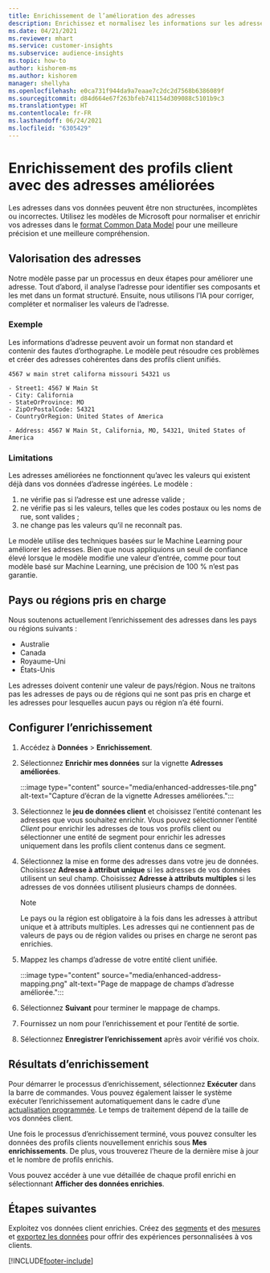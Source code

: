 ```yaml
---
title: Enrichissement de l’amélioration des adresses
description: Enrichissez et normalisez les informations sur les adresses des profils client avec les modèles Microsoft.
ms.date: 04/21/2021
ms.reviewer: mhart
ms.service: customer-insights
ms.subservice: audience-insights
ms.topic: how-to
author: kishorem-ms
ms.author: kishorem
manager: shellyha
ms.openlocfilehash: e0ca731f944da9a7eaae7c2dc2d7568b6386089f
ms.sourcegitcommit: d84d664e67f263bfeb741154d309088c5101b9c3
ms.translationtype: HT
ms.contentlocale: fr-FR
ms.lasthandoff: 06/24/2021
ms.locfileid: "6305429"
---
```

# <a name="enrichment-of-customer-profiles-with-enhanced-addresses"></a>Enrichissement des profils client avec des adresses améliorées

Les adresses dans vos données peuvent être non structurées, incomplètes ou incorrectes. Utilisez les modèles de Microsoft pour normaliser et enrichir vos adresses dans le [format Common Data Model](/common-data-model/schema/core/applicationcommon/address) pour une meilleure précision et une meilleure compréhension.

## <a name="how-we-enhance-addresses"></a>Valorisation des adresses

Notre modèle passe par un processus en deux étapes pour améliorer une adresse. Tout d’abord, il analyse l’adresse pour identifier ses composants et les met dans un format structuré. Ensuite, nous utilisons l’IA pour corriger, compléter et normaliser les valeurs de l’adresse.

### <a name="example"></a>Exemple

Les informations d’adresse peuvent avoir un format non standard et contenir des fautes d’orthographe. Le modèle peut résoudre ces problèmes et créer des adresses cohérentes dans des profils client unifiés.

```Input
4567 w main stret californa missouri 54321 us
```

```Output
- Street1: 4567 W Main St
- City: California
- StateOrProvince: MO
- ZipOrPostalCode: 54321
- CountryOrRegion: United States of America

- Address: 4567 W Main St, California, MO, 54321, United States of America
```

### <a name="limitations"></a>Limitations

Les adresses améliorées ne fonctionnent qu’avec les valeurs qui existent déjà dans vos données d’adresse ingérées. Le modèle : 

1. ne vérifie pas si l’adresse est une adresse valide ;
2. ne vérifie pas si les valeurs, telles que les codes postaux ou les noms de rue, sont valides ;
3. ne change pas les valeurs qu’il ne reconnaît pas.

Le modèle utilise des techniques basées sur le Machine Learning pour améliorer les adresses. Bien que nous appliquions un seuil de confiance élevé lorsque le modèle modifie une valeur d’entrée, comme pour tout modèle basé sur Machine Learning, une précision de 100 % n’est pas garantie.

## <a name="supported-countries-or-regions"></a>Pays ou régions pris en charge

Nous soutenons actuellement l’enrichissement des adresses dans les pays ou régions suivants : 

- Australie
- Canada
- Royaume-Uni
- États-Unis

Les adresses doivent contenir une valeur de pays/région. Nous ne traitons pas les adresses de pays ou de régions qui ne sont pas pris en charge et les adresses pour lesquelles aucun pays ou région n’a été fourni.

## <a name="configure-the-enrichment"></a>Configurer l’enrichissement

1. Accédez à **Données** > **Enrichissement**.

1. Sélectionnez **Enrichir mes données** sur la vignette **Adresses améliorées**.

   :::image type="content" source="media/enhanced-addresses-tile.png" alt-text="Capture d’écran de la vignette Adresses améliorées.":::

1. Sélectionnez le **jeu de données client** et choisissez l’entité contenant les adresses que vous souhaitez enrichir. Vous pouvez sélectionner l’entité *Client* pour enrichir les adresses de tous vos profils client ou sélectionner une entité de segment pour enrichir les adresses uniquement dans les profils client contenus dans ce segment.

1. Sélectionnez la mise en forme des adresses dans votre jeu de données. Choisissez **Adresse à attribut unique** si les adresses de vos données utilisent un seul champ. Choisissez **Adresse à attributs multiples** si les adresses de vos données utilisent plusieurs champs de données.

   > [!NOTE]
   > Le pays ou la région est obligatoire à la fois dans les adresses à attribut unique et à attributs multiples. Les adresses qui ne contiennent pas de valeurs de pays ou de région valides ou prises en charge ne seront pas enrichies.

1.  Mappez les champs d’adresse de votre entité client unifiée.

    :::image type="content" source="media/enhanced-address-mapping.png" alt-text="Page de mappage de champs d’adresse améliorée.":::

1. Sélectionnez **Suivant** pour terminer le mappage de champs.

1. Fournissez un nom pour l’enrichissement et pour l’entité de sortie.

1. Sélectionnez **Enregistrer l’enrichissement** après avoir vérifié vos choix.

## <a name="enrichment-results"></a>Résultats d’enrichissement

Pour démarrer le processus d’enrichissement, sélectionnez **Exécuter** dans la barre de commandes. Vous pouvez également laisser le système exécuter l’enrichissement automatiquement dans le cadre d’une [actualisation programmée](system.md#schedule-tab). Le temps de traitement dépend de la taille de vos données client.

Une fois le processus d’enrichissement terminé, vous pouvez consulter les données des profils clients nouvellement enrichis sous **Mes enrichissements**. De plus, vous trouverez l’heure de la dernière mise à jour et le nombre de profils enrichis.

Vous pouvez accéder à une vue détaillée de chaque profil enrichi en sélectionnant **Afficher des données enrichies**.

## <a name="next-steps"></a>Étapes suivantes

Exploitez vos données client enrichies. Créez des [segments](segments.md) et des [mesures](measures.md) et [exportez les données](export-destinations.md) pour offrir des expériences personnalisées à vos clients.

[!INCLUDE[footer-include](../includes/footer-banner.md)]
